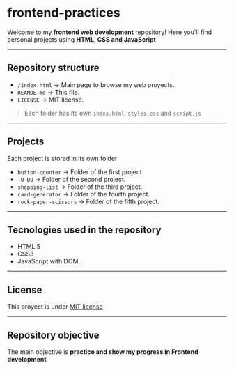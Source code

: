 # frontend-practices

Welcome to my **frontend web development** repository! 
Here you'll find personal projects using **HTML, CSS and JavaScript**

---

## Repository structure

- `/index.html` -> Main page to browse my web proyects.
- `REAMDE.md` -> This file.
- `LICENSE` -> MIT license.

> Each folder has its own `index.html`, `styles.css` and `script.js`

---

## Projects

Each project is stored in its own folder

- `button-counter` -> Folder of the first project. 
- `TO-DO` -> Folder of the second project.
- `shopping-list` -> Folder of the third project.
- `card-generator` -> Folder of the fourth project.
- `rock-paper-scissors` -> Folder of the fifth project.

---

## Tecnologies used in the repository

- HTML 5
- CSS3 
- JavaScript with DOM.

---

## License

This proyect is under [MIT license](LICENSE)

---

## Repository objective

The main objective is **practice and show my progress in Frontend development**